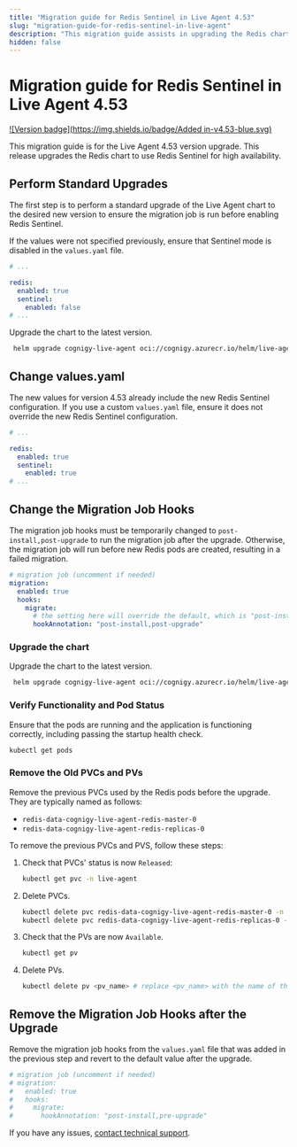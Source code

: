 ```yaml
---
title: "Migration guide for Redis Sentinel in Live Agent 4.53"
slug: "migration-guide-for-redis-sentinel-in-live-agent"
description: "This migration guide assists in upgrading the Redis chart to use Redis Sentinel for high availability in Live Agent version 4.53 and later versions."
hidden: false
---
```


# Migration guide for Redis Sentinel in Live Agent 4.53

[![Version badge](https://img.shields.io/badge/Added in-v4.53-blue.svg)](../../../release-notes/4.53.md)

This migration guide is for the Live Agent 4.53 version upgrade. This release upgrades the Redis chart to use Redis Sentinel for high availability.

## Perform Standard Upgrades

The first step is to perform a standard upgrade of the Live Agent chart to the desired new version to ensure the migration job is run before enabling Redis Sentinel.

If the values were not specified previously, ensure that Sentinel mode is disabled in the `values.yaml` file.

```yaml
# ...

redis:
  enabled: true
  sentinel:
    enabled: false
# ...
```

Upgrade the chart to the latest version.

```bash
 helm upgrade cognigy-live-agent oci://cognigy.azurecr.io/helm/live-agent --version X.X.X --namespace live-agent -f custom-values.yaml
```

## Change values.yaml

The new values for version 4.53 already include the new Redis Sentinel configuration. If you use a custom `values.yaml` file, ensure it does not override the new Redis Sentinel configuration.

```yaml
# ...

redis:
  enabled: true
  sentinel:
    enabled: true
# ...
```

## Change the Migration Job Hooks

The migration job hooks must be temporarily changed to `post-install,post-upgrade` to run the migration job after the upgrade. Otherwise, the migration job will run before new Redis pods are created, resulting in a failed migration.

```yaml
# migration job (uncomment if needed)
migration:
  enabled: true
  hooks:
    migrate:
      # the setting here will override the default, which is "post-install,pre-upgrade"
      hookAnnotation: "post-install,post-upgrade"
```

### Upgrade the chart

Upgrade the chart to the latest version.

```bash
 helm upgrade cognigy-live-agent oci://cognigy.azurecr.io/helm/live-agent --version X.X.X --namespace live-agent -f custom-values.yaml
```

### Verify Functionality and Pod Status

Ensure that the pods are running and the application is functioning correctly, including passing the startup health check.

```bash
kubectl get pods
```

### Remove the Old PVCs and PVs

Remove the previous PVCs used by the Redis pods before the upgrade. They are typically named as follows:

- `redis-data-cognigy-live-agent-redis-master-0`
- `redis-data-cognigy-live-agent-redis-replicas-0`

To remove the previous PVCs and PVS, follow these steps:

1. Check that PVCs' status is now `Released`:
   ```bash
   kubectl get pvc -n live-agent
   ```
2. Delete PVCs.
   ```bash
   kubectl delete pvc redis-data-cognigy-live-agent-redis-master-0 -n live-agent
   kubectl delete pvc redis-data-cognigy-live-agent-redis-replicas-0 -n live-agent
   ```
3. Check that the PVs are now `Available`.
   ```bash
   kubectl get pv
   ```
4. Delete PVs.
   ```bash
   kubectl delete pv <pv_name> # replace <pv_name> with the name of the PV associated with the deleted PVCs
   ```

## Remove the Migration Job Hooks after the Upgrade

Remove the migration job hooks from the `values.yaml` file that was added in the previous step and revert to the default value after the upgrade.

```yaml
# migration job (uncomment if needed)
# migration:
#   enabled: true
#   hooks:
#     migrate:
#       hookAnnotation: "post-install,pre-upgrade"
```

If you have any issues, [contact technical support](https://support.cognigy.com/hc/en-us/requests/new?).
